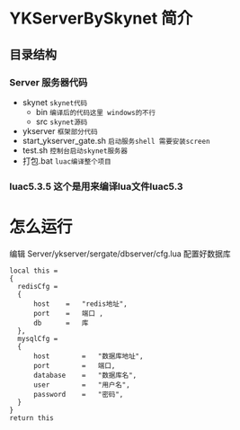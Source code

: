 # YKServerBySkynet 简介
## 目录结构
### Server 服务器代码
  - skynet `skynet代码`
    - bin `编译后的代码这里 windows的不行`
    - src `skynet源码`
  - ykserver `框架部分代码`
  - start_ykserver_gate.sh `启动服务shell 需要安装screen`
  - test.sh `控制台启动skynet服务器`
  - 打包.bat `luac编译整个项目`
### luac5.3.5 这个是用来编译lua文件luac5.3
 
# 怎么运行

编辑 Server/ykserver/sergate/dbserver/cfg.lua 配置好数据库
  
  ```
  local this =
{
    redisCfg =
    {
        host    =   "redis地址",
        port    =   端口 ,
        db      =   库
    },
    mysqlCfg =
    {
        host        =   "数据库地址",
        port        =   端口,
        database    =   "数据库名",
        user        =   "用户名",
        password    =   "密码",
    }
}
return this
  ```

